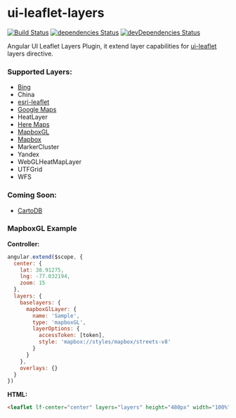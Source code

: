 # ui-leaflet-layers

[![Build Status](https://travis-ci.org/elesdoar/ui-leaflet-layers.svg?branch=master)](https://travis-ci.org/elesdoar/ui-leaflet-layers)
[![dependencies Status](https://david-dm.org/elesdoar/ui-leaflet-layers/status.svg)](https://david-dm.org/elesdoar/ui-leaflet-layers)
[![devDependencies Status](https://david-dm.org/elesdoar/ui-leaflet-layers/dev-status.svg)](https://david-dm.org/elesdoar/ui-leaflet-layers?type=dev)

Angular UI Leaflet Layers Plugin, it extend layer capabilities for [ui-leaflet](http://angular-ui.github.io/ui-leaflet) layers directive.

### Supported Layers:

* [Bing](https://www.bingmapsportal.com/)
* China
* [esri-leaflet](http://esri.github.io/esri-leaflet/)
* [Google Maps](https://developers.google.com/maps/)
* HeatLayer
* [Here Maps](https://developer.here.com/lp/mapAPIs)
* [MapboxGL](https://github.com/mapbox/mapbox-gl-leaflet)
* [Mapbox](http://mapbox.com/)
* MarkerCluster
* Yandex
* WebGLHeatMapLayer
* UTFGrid
* WFS

### Coming Soon:

* [CartoDB](http://cartodb.com/)

### MapboxGL Example

**Controller:**

```js
angular.extend($scope, {
  center: {
    lat: 38.91275,
    lng: -77.032194,
    zoom: 15
  },
  layers: {
    baselayers: {
      mapboxGlLayer: {
        name: 'Sample',
        type: 'mapboxGL',
        layerOptions: {
          accessToken: [token],
          style: 'mapbox://styles/mapbox/streets-v8'
        }
      }
    },
    overlays: {}
  }
})
```

**HTML:**

```html
<leaflet lf-center="center" layers="layers" height="480px" width="100%"></leaflet>
```
